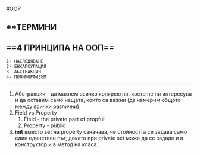 #OOP 

**ТЕРМИНИ
---
==4 ПРИНЦИПА НА ООП==
--
	1- НАСЛЕДЯВАНЕ
	2- ЕНКАПСУЛАЦИЯ
	3- АБСТРАКЦИЯ
	4- ПОЛИМОРФИЗЪМ
---
1. Абстракция - да махнем всичко конкректно, което не ни интересува и да оставим само нещата, които са важни (да намерим общото между всички различни)
2. Field vs Property
	1. Field - the private part of propfull
	2. Property - public
3. **init** вместо set на property означава, че стойността се задава само един единствен път, докато при private set може да се зададе и в конструктор и в метод на класа.